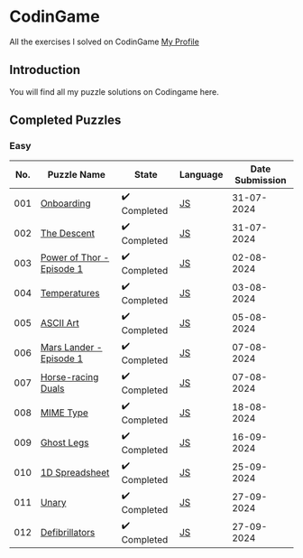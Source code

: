 # CodinGame

All the exercises I solved on CodinGame [My Profile](https://www.codingame.com/profile/7e7744b014fd49a86da5cc7b8f2c8dcb5169026)

## Introduction

You will find all my puzzle solutions on Codingame here.

## Completed Puzzles

### Easy

| No. | Puzzle Name                                                                                         | State                        | Language                                                                                                                         | Date Submission |
| --- | --------------------------------------------------------------------------------------------------- | -----------------------------| -------------------------------------------------------------------------------------------------------------------------------- | --------------- |
| 001 | [Onboarding](https://www.codingame.com/training/easy/onboarding)                                    | :heavy_check_mark: Completed | [JS](https://github.com/kirilyanev/CodinGame/blob/main/Puzzles/Easy/Onboarding/Javascript.js)                                    | 31-07-2024
| 002 | [The Descent](https://www.codingame.com/training/easy/the-descent)                                  | :heavy_check_mark: Completed | [JS](https://github.com/kirilyanev/CodinGame/blob/main/Puzzles/Easy/The%20descent/Javascript.js)                                 | 31-07-2024
| 003 | [Power of Thor - Episode 1](https://www.codingame.com/training/easy/power-of-thor-episode-1)        | :heavy_check_mark: Completed | [JS](https://github.com/kirilyanev/CodinGame/blob/main/Puzzles/Easy/Power%20of%20Thor%20-%20Episode%201/Javascript.js)           | 02-08-2024
| 004 | [Temperatures](https://www.codingame.com/training/easy/temperatures)                                | :heavy_check_mark: Completed | [JS](https://github.com/kirilyanev/CodinGame/blob/main/Puzzles/Easy/Temperatures/Javascript.js)                                  | 03-08-2024
| 005 | [ASCII Art](https://www.codingame.com/training/easy/ascii-art)                                      | :heavy_check_mark: Completed | [JS](https://github.com/kirilyanev/CodinGame/blob/main/Puzzles/Easy/ASCII%20Art/Javascript.js)                                   | 05-08-2024
| 006 | [Mars Lander - Episode 1](https://www.codingame.com/training/easy/mars-lander-episode-1)            | :heavy_check_mark: Completed | [JS](https://github.com/kirilyanev/CodinGame/blob/main/Puzzles/Easy/Mars%20Lander%20-%20Episode%201/Javascript.js)               | 07-08-2024
| 007 | [Horse-racing Duals](https://www.codingame.com/training/easy/horse-racing-duals)                    | :heavy_check_mark: Completed | [JS](https://github.com/kirilyanev/CodinGame/blob/main/Puzzles/Easy/Horse-racing%20Duals/Javascript.js)                          | 07-08-2024
| 008 | [MIME Type](https://www.codingame.com/training/easy/mime-type)                                      | :heavy_check_mark: Completed | [JS](https://github.com/kirilyanev/CodinGame/blob/main/Puzzles/Easy/MIME%20Type/Javascript.js)                                   | 18-08-2024
| 009 | [Ghost Legs](https://www.codingame.com/training/easy/ghost-legs)                                    | :heavy_check_mark: Completed | [JS](https://github.com/kirilyanev/CodinGame/blob/main/Puzzles/Easy/Ghost%20Legs/Javascript.js)                                  | 16-09-2024
| 010 | [1D Spreadsheet](https://www.codingame.com/training/easy/1d-spreadsheet)                            | :heavy_check_mark: Completed | [JS](https://github.com/kirilyanev/CodinGame/blob/main/Puzzles/Easy/1D%20Spreadsheet/Javascript.js)                              | 25-09-2024
| 011 | [Unary](https://www.codingame.com/training/easy/unary)                                              | :heavy_check_mark: Completed | [JS](https://github.com/kirilyanev/CodinGame/blob/main/Puzzles/Easy/Unary/Javascript.js)                                         | 27-09-2024
| 012 | [Defibrillators](https://www.codingame.com/training/easy/defibrillators)                            | :heavy_check_mark: Completed | [JS](https://github.com/kirilyanev/CodinGame/blob/main/Puzzles/Easy/Defibrillators/Javasript.js)                                 | 27-09-2024
